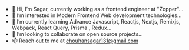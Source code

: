 - 👋 Hi, I’m Sagar, currently working as a frontend engineer at "Zopper"...
- 👀 I’m interested in Modern Frontend Web development technologies...
- 🌱 I’m currently learning Advance Javascript, Reactjs, Nextjs, Remixjs, Webpack, React Query, Prisma , Redux...
- 💞️ I’m looking to collaborate on open source projects...
- 📫 Reach out to me at chouhansagar131@gmail.com

<!---
csagar131/csagar131 is a ✨ special ✨ repository because its `README.md` (this file) appears on your GitHub profile.
You can click the Preview link to take a look at your changes.
--->
